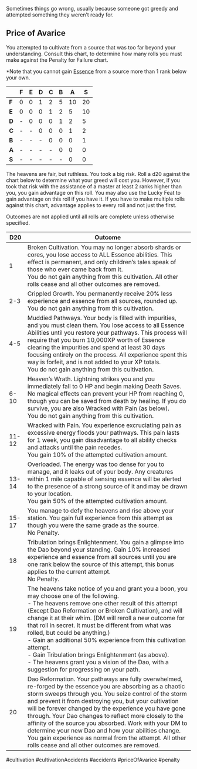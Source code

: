 Sometimes things go wrong, usually because someone got greedy and attempted something they weren’t ready for.

## Price of Avarice

You attempted to cultivate from a source that was too far beyond your understanding. Consult this chart, to determine how many rolls you must make against the Penalty for Failure chart.

*Note that you cannot gain [Essence](Essence.md) from a source more than 1 rank below your own.

|  | F | E | D | C | B|A|S|
| --- | --- |--- |--- |--- |--- |--- |--- |
|**F**|0|0|1|2|5|10|20|
|**E**|0|0|0|1|2|5|10|
|**D**|-|0|0|0|1|2|5|
|**C**|-|-|0|0|0|1|2|
|**B**|-|-|-|0|0|0|1|
|**A**|-|-|-|-|0|0|0|
|**S**|-|-|-|-|-|0|0|

  

The heavens are fair, but ruthless. You took a big risk. Roll a d20 against the chart below to determine what your greed will cost you. However, if you took that risk with the assistance of a master at least 2 ranks higher than you, you gain advantage on this roll. You may also use the Lucky Feat to gain advantage on this roll if you have it. If you have to make multiple rolls against this chart, advantage applies to every roll and not just the first.  
  
Outcomes are not applied until all rolls are complete unless otherwise specified.

|D20|Outcome|
|----|----|
|1|Broken Cultivation. You may no longer absorb shards or cores, you lose access to ALL Essence abilities. This effect is permanent, and only children’s tales speak of those who ever came back from it.<br> You do not gain anything from this cultivation. All other rolls cease and all other outcomes are removed.|
|2-3|Crippled Growth. You permanently receive 20% less experience and essence from all sources, rounded up.<br> You do not gain anything from this cultivation.|
|4-5|Muddied Pathways. Your body is filled with impurities, and you must clean them. You lose access to all Essence Abilities until you restore your pathways. This process will require that you burn 10,000XP worth of Essence clearing the impurities and spend at least 30 days focusing entirely on the process. All experience spent this way is forfeit, and is not added to your XP totals.<br> You do not gain anything from this cultivation.|
|6-10|Heaven’s Wrath. Lightning strikes you and you immediately fall to 0 HP and begin making Death Saves. No magical effects can prevent your HP from reaching 0, though you can be saved from death by healing. If you do survive, you are also Wracked with Pain (as below).<br> You do not gain anything from this cultivation.|
|11-12|Wracked with Pain. You experience excruciating pain as excessive energy floods your pathways. This pain lasts for 1 week, you gain disadvantage to all ability checks and attacks until the pain recedes.<br> You gain 10% of the attempted cultivation amount.|
|13-14|Overloaded. The energy was too dense for you to manage, and it leaks out of your body. Any creatures within 1 mile capable of sensing essence will be alerted to the presence of a strong source of it and may be drawn to your location.<br> You gain 50% of the attempted cultivation amount.|
|15-17|You manage to defy the heavens and rise above your station. You gain full experience from this attempt as though you were the same grade as the source.<br> No Penalty.|
|18|Tribulation brings Enlightenment. You gain a glimpse into the Dao beyond your standing. Gain 10% increased experience and essence from all sources until you are one rank below the source of this attempt, this bonus applies to the current attempt.<br> No Penalty.|
|19|The heavens take notice of you and grant you a boon, you may choose one of the following.<br> - The heavens remove one other result of this attempt (Except Dao Reformation or Broken Cultivation), and will change it at their whim. (DM will reroll a new outcome for that roll in secret. It must be different from what was rolled, but could be anything.)<br> - Gain an additional 50% experience from this cultivation attempt.<br> - Gain Tribulation brings Enlightenment (as above).<br> - The heavens grant you a vision of the Dao, with a suggestion for progressing on your path.|
|20|Dao Reformation. Your pathways are fully overwhelmed, re-forged by the essence you are absorbing as a chaotic storm sweeps through you. You seize control of the storm and prevent it from destroying you, but your cultivation will be forever changed by the experience you have gone through. Your Dao changes to reflect more closely to the affinity of the source you absorbed. Work with your DM to determine your new Dao and how your abilities change.<br> You gain experience as normal from the attempt. All other rolls cease and all other outcomes are removed.|



#cultivation
#cultivationAccidents
#accidents
#priceOfAvarice
#penalty